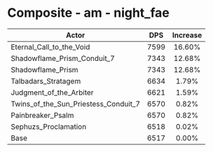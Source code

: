 # Composite - am - night_fae
| Actor | DPS | Increase |
|---|:---:|:---:|
|Eternal_Call_to_the_Void|7599|16.60%|
|Shadowflame_Prism_Conduit_7|7343|12.68%|
|Shadowflame_Prism|7343|12.68%|
|Talbadars_Stratagem|6634|1.79%|
|Judgment_of_the_Arbiter|6621|1.59%|
|Twins_of_the_Sun_Priestess_Conduit_7|6570|0.82%|
|Painbreaker_Psalm|6570|0.82%|
|Sephuzs_Proclamation|6518|0.02%|
|Base|6517|0.00%|
